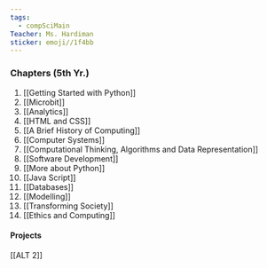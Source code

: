 ```yaml
---
tags:
  - compSciMain
Teacher: Ms. Hardiman
sticker: emoji//1f4bb
---
```


### Chapters (5th Yr.)
1. [[Getting Started with Python]]
2. [[Microbit]]
3. [[Analytics]]
4. [[HTML and CSS]]
5. [[A Brief History of Computing]]
6. [[Computer Systems]]
7. [[Computational Thinking, Algorithms and Data Representation]]
8. [[Software Development]]
9. [[More about Python]]
10. [[Java Script]]
11. [[Databases]]
12. [[Modelling]]
13. [[Transforming Society]]
14. [[Ethics and Computing]]
####  Projects
[[ALT 2]]